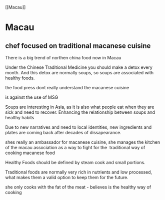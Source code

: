 [[Macau]]

# Macau
## chef focused on traditional macanese cuisine

There is a big trend of northen china food now in Macau

Under the Chinese Traditional Medicine you should make a detox every month. And this detox are normally soups, so soups are associated with healthy foods.

the food press dont really understand the macanese cuisine

is against the use of MSG

Soups are interesting in Asia, as it is also what people eat when they are sick and need to recover. Enhancing the relationship between soups and healthy habits

Due to new narratives and need to local identities, new ingredients and plates are coming back after decades of dissapearance.

shes really an ambassador for macanese cuisine, she manages the kitchen of the macau association as a way to fight for the  traditional way of cooking macanese food

Healthy Foods should be defined by steam cook and small portions.

Traditional foods are normally very rich in nutrients and low processed, what makes them a valid option to keep them for the future.

she only cooks with the fat of the meat - believes is the healthy way of cooking
